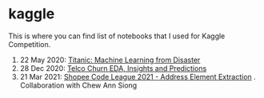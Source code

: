 # kaggle
This is where you can find list of notebooks that I used for Kaggle Competition.
1. 22 May 2020: [Titanic: Machine Learning from Disaster](https://www.kaggle.com/dsinjaya/titanic-beginner-approach)
2. 28 Dec 2020: [Telco Churn EDA, Insights and Predictions](https://github.com/davidsinjaya/kaggle/blob/master/telco_churn/telco-churn-eda-insights-and-predictions.ipynb)
3. 21 Mar 2021: [Shopee Code League 2021 - Address Element Extraction](https://github.com/davidsinjaya/address_extraction/blob/main/notebook/Sequence%20model%20to%20predict%20tagging%20(multiclass%20classification).ipynb) . Collaboration with Chew Ann Siong
